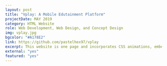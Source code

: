 ```yaml
---
layout: post
title: "Vplay: A Mobile Edutainment Platform"
projectDate: MAY 2019
category: HTML Website
role: Web Development, Web Design, and Concept Design
img: vplay.jpg
bgcolor: "#A178E2"
link: https://github.com/pastelhex97/vplay
excerpt: This website is one page and incorporates CSS animations, embedded content, and modal boxes. The conceptual product was an educational augmented reality gaming platform for young children with a physical toy subscription box component. I also helped create app flowcharts and some game designs.
external: "yes"
featured: "yes"
---
```

